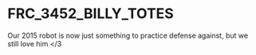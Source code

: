 # FRC_3452_BILLY_TOTES 
Our 2015 robot is now just something to practice defense against, but we still love him </3
